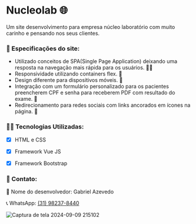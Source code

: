 # Nucleolab :globe_with_meridians:
Um site desenvolvimento para empresa núcleo laboratório com muito carinho e pensando nos seus clientes. 



### :book: Especificações do site:



- Utilizado conceitos de SPA(Single Page Application) deixando uma resposta na navegação mais rápida para os usuários.  :man_technologist:
- Responsividade utilizando containers flex.  :black_square_button:
- ​Design diferente para dispositivos móveis.  :iphone:
- Integração com um formulário personalizado para os pacientes preencherem CPF e senha para receberem PDF com resultado do exame.  :page_facing_up:
- Redirecionamento para redes sociais com links ancorados em ícones na página.  :link:




### :man_technologist: Tecnologias Utilizadas:

- [x]  HTML e CSS 
- [x] Framework Vue JS
- [x] Framework Bootstrap



### :bookmark_tabs: Contato:

:name_badge: Nome do desenvolvedor: Gabriel Azevedo

:telephone_receiver: WhatsApp: [(31) 98237-8440](http://wa.me/5531982378440)



![Captura de tela 2024-09-09 215102](https://github.com/user-attachments/assets/bd744c01-d57a-46be-80cb-e490c4618e36)
